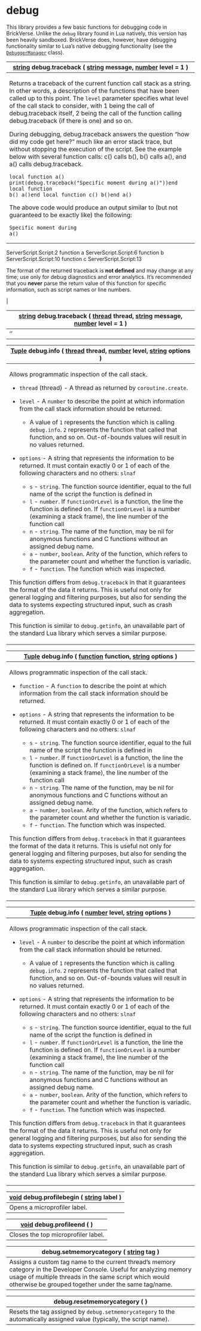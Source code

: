 # debug

This library provides a few basic functions for debugging code in BrickVerse. Unlike the `debug` library found in Lua natively, this version has been heavily sandboxed. BrickVerse does, however, have debugging functionality similar to Lua’s native debugging functionality (see the [`DebuggerManager`](debug.md) class).

| [string](debug.md) **debug.traceback** ( [string](debug.md) message, [number](debug.md) level = 1 )                                                                                                                                                                                                                                                                                                                                                                                                                                                                                                                                                                                                                                                                                                                                                                                                                                                                                                                                                                                                                                                                                                                                                                                                                                                                                                                                                                              |
| -------------------------------------------------------------------------------------------------------------------------------------------------------------------------------------------------------------------------------------------------------------------------------------------------------------------------------------------------------------------------------------------------------------------------------------------------------------------------------------------------------------------------------------------------------------------------------------------------------------------------------------------------------------------------------------------------------------------------------------------------------------------------------------------------------------------------------------------------------------------------------------------------------------------------------------------------------------------------------------------------------------------------------------------------------------------------------------------------------------------------------------------------------------------------------------------------------------------------------------------------------------------------------------------------------------------------------------------------------------------------------------------------------------------------------------------------------------------------------- |
| <p>Returns a traceback of the current function call stack as a string. In other words, a description of the functions that have been called up to this point. The <code>level</code> parameter specifies what level of the call stack to consider, with 1 being the call of debug.traceback itself, 2 being the call of the function calling debug.traceback (if there is one) and so on.</p><p>During debugging, debug.traceback answers the question “how did my code get here?” much like an error stack trace, but without stopping the execution of the script. See the example below with several function calls: c() calls b(), b() calls a(), and a() calls debug.traceback.</p><p></p><pre><code>local function a()	print(debug.traceback("Specific moment during a()"))end local function b()	a()end local function c()	b()end a()</code></pre><p>The above code would produce an output similar to (but not guaranteed to be exactly like) the following:</p><p></p><pre><code>Specific moment during a()
ServerScript.Script:2 function a
ServerScript.Script:6 function b
ServerScript.Script:10 function c
ServerScript.Script:13</code></pre><p>The format of the returned traceback is <strong>not defined</strong> and may change at any time; use only for debug diagnostics and error analytics. It’s recommended that you <strong>never</strong> parse the return value of this function for specific information, such as script names or line numbers.</p> |

| [string](debug.md) **debug.traceback** ( [thread](debug.md) thread, [string](debug.md) message, [number](debug.md) level = 1 ) |
| ------------------------------------------------------------------------------------------------------------------------------ |
| ‘’                                                                                                                             |

| [Tuple](debug.md) **debug.info** ( [thread](debug.md) thread, [number](debug.md) level, [string](debug.md) options )                                                                                                                                                                                                                                                                                                                                                                                                                                                                                                                                                                                                                                                                                                                                                                                                                                                                                                                                                                                                                                                                                                                                                                                                                                                                                                                                                                                                                                                                                                                                                                                                                                                                                                                                                                                                                                                                                                                           |
| ---------------------------------------------------------------------------------------------------------------------------------------------------------------------------------------------------------------------------------------------------------------------------------------------------------------------------------------------------------------------------------------------------------------------------------------------------------------------------------------------------------------------------------------------------------------------------------------------------------------------------------------------------------------------------------------------------------------------------------------------------------------------------------------------------------------------------------------------------------------------------------------------------------------------------------------------------------------------------------------------------------------------------------------------------------------------------------------------------------------------------------------------------------------------------------------------------------------------------------------------------------------------------------------------------------------------------------------------------------------------------------------------------------------------------------------------------------------------------------------------------------------------------------------------------------------------------------------------------------------------------------------------------------------------------------------------------------------------------------------------------------------------------------------------------------------------------------------------------------------------------------------------------------------------------------------------------------------------------------------------------------------------------------------------- |
| <p>Allows programmatic inspection of the call stack.</p><ul><li><code>thread</code> (thread) - A thread as returned by <code>coroutine.create</code>.</li><li><p><code>level</code> - A <code>number</code> to describe the point at which information from the call stack information should be returned.</p><ul><li>A value of <code>1</code> represents the function which is calling <code>debug.info</code>. <code>2</code> represents the function that called that function, and so on. Out-of-bounds values will result in no values returned.</li></ul></li><li><p><code>options</code> - A string that represents the information to be returned. It must contain exactly 0 or 1 of each of the following characters and no others: <code>slnaf</code></p><ul><li><code>s</code> - <code>string</code>. The function source identifier, equal to the full name of the script the function is defined in</li><li><code>l</code> - <code>number</code>. If <code>functionOrLevel</code> is a function, the line the function is defined on. If <code>functionOrLevel</code> is a number (examining a stack frame), the line number of the function call</li><li><code>n</code> - <code>string</code>. The name of the function, may be nil for anonymous functions and C functions without an assigned debug name.</li><li><code>a</code> - <code>number</code>, <code>boolean</code>. Arity of the function, which refers to the parameter count and whether the function is variadic.</li><li><code>f</code> - <code>function</code>. The function which was inspected.</li></ul></li></ul><p>This function differs from <code>debug.traceback</code> in that it guarantees the format of the data it returns. This is useful not only for general logging and filtering purposes, but also for sending the data to systems expecting structured input, such as crash aggregation.</p><p>This function is similar to <code>debug.getinfo</code>, an unavailable part of the standard Lua library which serves a similar purpose.</p> |

| [Tuple](debug.md) **debug.info** ( [function](debug.md) function, [string](debug.md) options )                                                                                                                                                                                                                                                                                                                                                                                                                                                                                                                                                                                                                                                                                                                                                                                                                                                                                                                                                                                                                                                                                                                                                                                                                                                                                                                                                                                                                                                                                                                                                                                               |
| -------------------------------------------------------------------------------------------------------------------------------------------------------------------------------------------------------------------------------------------------------------------------------------------------------------------------------------------------------------------------------------------------------------------------------------------------------------------------------------------------------------------------------------------------------------------------------------------------------------------------------------------------------------------------------------------------------------------------------------------------------------------------------------------------------------------------------------------------------------------------------------------------------------------------------------------------------------------------------------------------------------------------------------------------------------------------------------------------------------------------------------------------------------------------------------------------------------------------------------------------------------------------------------------------------------------------------------------------------------------------------------------------------------------------------------------------------------------------------------------------------------------------------------------------------------------------------------------------------------------------------------------------------------------------------------------- |
| <p>Allows programmatic inspection of the call stack.</p><ul><li><code>function</code> - A <code>function</code> to describe the point at which information from the call stack information should be returned.</li><li><p><code>options</code> - A string that represents the information to be returned. It must contain exactly 0 or 1 of each of the following characters and no others: <code>slnaf</code></p><ul><li><code>s</code> - <code>string</code>. The function source identifier, equal to the full name of the script the function is defined in</li><li><code>l</code> - <code>number</code>. If <code>functionOrLevel</code> is a function, the line the function is defined on. If <code>functionOrLevel</code> is a number (examining a stack frame), the line number of the function call</li><li><code>n</code> - <code>string</code>. The name of the function, may be nil for anonymous functions and C functions without an assigned debug name.</li><li><code>a</code> - <code>number</code>, <code>boolean</code>. Arity of the function, which refers to the parameter count and whether the function is variadic.</li><li><code>f</code> - <code>function</code>. The function which was inspected.</li></ul></li></ul><p>This function differs from <code>debug.traceback</code> in that it guarantees the format of the data it returns. This is useful not only for general logging and filtering purposes, but also for sending the data to systems expecting structured input, such as crash aggregation.</p><p>This function is similar to <code>debug.getinfo</code>, an unavailable part of the standard Lua library which serves a similar purpose.</p> |

| [Tuple](debug.md) **debug.info** ( [number](debug.md) level, [string](debug.md) options )                                                                                                                                                                                                                                                                                                                                                                                                                                                                                                                                                                                                                                                                                                                                                                                                                                                                                                                                                                                                                                                                                                                                                                                                                                                                                                                                                                                                                                                                                                                                                                                                                                                                                                                                                                                                                                                        |
| ------------------------------------------------------------------------------------------------------------------------------------------------------------------------------------------------------------------------------------------------------------------------------------------------------------------------------------------------------------------------------------------------------------------------------------------------------------------------------------------------------------------------------------------------------------------------------------------------------------------------------------------------------------------------------------------------------------------------------------------------------------------------------------------------------------------------------------------------------------------------------------------------------------------------------------------------------------------------------------------------------------------------------------------------------------------------------------------------------------------------------------------------------------------------------------------------------------------------------------------------------------------------------------------------------------------------------------------------------------------------------------------------------------------------------------------------------------------------------------------------------------------------------------------------------------------------------------------------------------------------------------------------------------------------------------------------------------------------------------------------------------------------------------------------------------------------------------------------------------------------------------------------------------------------------------------------ |
| <p>Allows programmatic inspection of the call stack.</p><ul><li><p><code>level</code> - A <code>number</code> to describe the point at which information from the call stack information should be returned.</p><ul><li>A value of <code>1</code> represents the function which is calling <code>debug.info</code>. <code>2</code> represents the function that called that function, and so on. Out-of-bounds values will result in no values returned.</li></ul></li><li><p><code>options</code> - A string that represents the information to be returned. It must contain exactly 0 or 1 of each of the following characters and no others: <code>slnaf</code></p><ul><li><code>s</code> - <code>string</code>. The function source identifier, equal to the full name of the script the function is defined in</li><li><code>l</code> - <code>number</code>. If <code>functionOrLevel</code> is a function, the line the function is defined on. If <code>functionOrLevel</code> is a number (examining a stack frame), the line number of the function call</li><li><code>n</code> - <code>string</code>. The name of the function, may be nil for anonymous functions and C functions without an assigned debug name.</li><li><code>a</code> - <code>number</code>, <code>boolean</code>. Arity of the function, which refers to the parameter count and whether the function is variadic.</li><li><code>f</code> - <code>function</code>. The function which was inspected.</li></ul></li></ul><p>This function differs from <code>debug.traceback</code> in that it guarantees the format of the data it returns. This is useful not only for general logging and filtering purposes, but also for sending the data to systems expecting structured input, such as crash aggregation.</p><p>This function is similar to <code>debug.getinfo</code>, an unavailable part of the standard Lua library which serves a similar purpose.</p> |

| [void](debug.md) **debug.profilebegin** ( [string](debug.md) label ) |
| -------------------------------------------------------------------- |
| Opens a microprofiler label.                                         |

| [void](debug.md) **debug.profileend** ( ) |
| ----------------------------------------- |
| Closes the top microprofiler label.       |

| **debug.setmemorycategory** ( [string](debug.md) tag )                                                                                                                                                                                  |
| --------------------------------------------------------------------------------------------------------------------------------------------------------------------------------------------------------------------------------------- |
| Assigns a custom tag name to the current thread’s memory category in the Developer Console. Useful for analyzing memory usage of multiple threads in the same script which would otherwise be grouped together under the same tag/name. |

| **debug.resetmemorycategory** ( )                                                                                      |
| ---------------------------------------------------------------------------------------------------------------------- |
| Resets the tag assigned by `debug.setmemorycategory` to the automatically assigned value (typically, the script name). |
